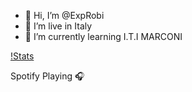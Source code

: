 - 👋 Hi, I’m @ExpRobi
- 👀 I’m live in Italy
- 🌱 I’m currently learning I.T.I MARCONI

[!Stats](https://github-readme-stats.vercel.app/api?username=exprobi&show_icons=true&theme=radical)

Spotify Playing 🎧

<!---
ExpRobi/ExpRobi is a ✨ special ✨ repository because its `README.md` (this file) appears on your GitHub profile.
You can click the Preview link to take a look at your changes.
--->
